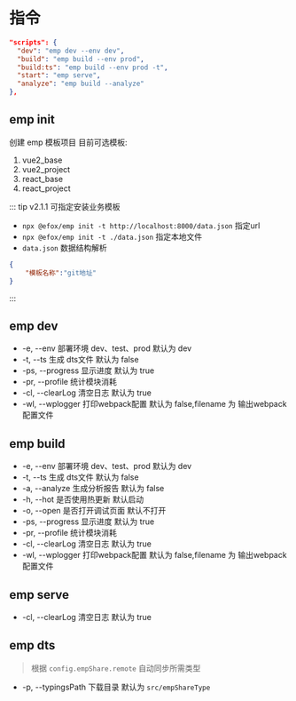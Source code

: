 # 指令
```json
"scripts": {
  "dev": "emp dev --env dev",
  "build": "emp build --env prod",
  "build:ts": "emp build --env prod -t",
  "start": "emp serve",
  "analyze": "emp build --analyze"
},
```

## emp init
创建 emp 模板项目
目前可选模板:
  1. vue2_base
  2. vue2_project
  3. react_base
  4. react_project

::: tip v2.1.1 可指定安装业务模板
+ `npx @efox/emp init -t http://localhost:8000/data.json` 指定url
+ `npx @efox/emp init -t ./data.json` 指定本地文件
+ `data.json` 数据结构解析
```json
{
	"模板名称":"git地址"
}
```
:::

## emp dev
+ -e, --env 部署环境 dev、test、prod 默认为 dev
+ -t, --ts 生成 dts文件 默认为 false
+ -ps, --progress  显示进度 默认为 true
+ -pr, --profile 统计模块消耗
+ -cl, --clearLog  清空日志 默认为 true
+ -wl, --wplogger  打印webpack配置 默认为 false,filename 为 输出webpack配置文件

## emp build
+ -e, --env 部署环境 dev、test、prod 默认为 dev
+ -t, --ts 生成 dts文件 默认为 false
+ -a, --analyze 生成分析报告 默认为 false
+ -h, --hot 是否使用热更新 默认启动
+ -o, --open 是否打开调试页面 默认不打开
+ -ps, --progress  显示进度 默认为 true
+ -pr, --profile 统计模块消耗
+ -cl, --clearLog  清空日志 默认为 true
+ -wl, --wplogger  打印webpack配置 默认为 false,filename 为 输出webpack配置文件

## emp serve
+ -cl, --clearLog  清空日志 默认为 true

## emp dts
> 根据 `config.empShare.remote` 自动同步所需类型
+ -p, --typingsPath 下载目录 默认为 `src/empShareType`
